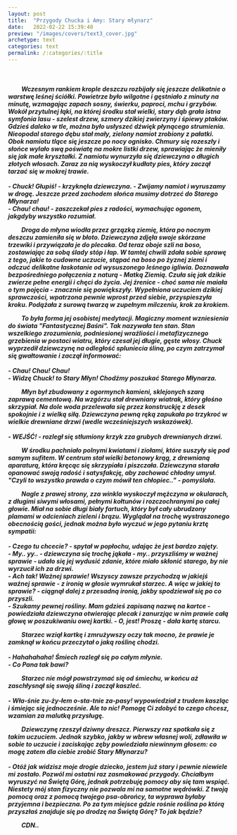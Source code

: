 ```yaml
---
layout: post
title:  "Przygody Chucka i Amy: Stary młynarz"
date:   2022-02-22 15:39:40
preview: "/images/covers/text3_cover.jpg"
archetype: text
categories: text
permalink: /:categories/:title
---
```

<br/>

<h5>

<p style="text-indent: 6%; ">
Wczesnym rankiem krople deszczu rozbijały się jeszcze delikatnie o warstwę leśnej ściółki. Powietrze było wilgotne i gęstniało z minuty na minutę, wzmagając zapach sosny, świerku, paproci, mchu i grzybów. Wokół przytulnej łąki, na której środku stał wielki, stary dąb grała istna symfonia lasu - szelest drzew, szmery dzikiej zwierzyny i śpiewy ptaków. Gdzieś daleko w tle, można było usłyszeć dźwięk płynącego strumienia. Nieopodal starego dębu stał mały, zielony namiot zrobiony z pałatki. Obok namiotu tlące się jeszcze po nocy ognisko. Chmury się rozeszły i słońce wylało swą poświatę na mokre listki drzew, sprawiając że mieniły się jak małe kryształki. Z namiotu wynurzyła się dziewczyna o długich złotych włosach. Zaraz za nią wyskoczył kudłaty pies, który zaczął tarzać się w mokrej trawie.

<br/>
<br/>
- Chuck! Głupiś! - krzyknęła dziewczyna. - Zwijamy namiot i wyruszamy w drogę. Jeszcze przed zachodem słońca musimy dotrzeć do Starego Młynarza!
<br/>
- Chau! chau! - zaszczekał pies z radości, wymachując ogonem, jakgdyby wszystko rozumiał.

<p style="text-indent: 6%; ">
Droga do młyna wiodła przez grzązką ziemię, która po nocnym deszczu zamieniła się w błoto. Dziewczyna zdjęła swoje skórzane trzewiki i przywiązała je do plecaka. Od teraz oboje szli na boso, zostawiając za sobą ślady stóp i łap. W tamtej chwili zdała sobie sprawę z tego, jakie to cudowne uczucie, stąpać na boso po żyznej ziemi i odczuć delikatne łaskotanie od wysuszonego leśnego igliwia. Doznawała bezpośredniego połączenia z naturą - Matką Ziemią. Czuła się jak dzikie zwierze pełne energii i chęci do życia. Jej źrenice - choć sama nie maiała o tym pojęcia - znacznie się powiększyły. Wypełniona uczuciem dzikiej sprawczości, wpatrzona pewnie wprost przed siebie, przyspieszyła kroku. Podążała z surową twarzą w zupełnym milczeniu, krok za krokiem.

<p style="text-indent: 6%; ">
To była forma jej osobistej medytacji. Magiczny moment wzniesienia do świata "Fantastycznej Baśni". Tak nazywała ten stan. Stan wszelkiego zrozumienia, podniesionej wrażliości i metafizycznego grzebienia w postaci wiatru, który czesał jej długie, gęste włosy. Chuck wyprzedił dziewczynę na odległość spluniecia śliną, po czym zatrzymał się gwałtowanie i zaczął informować:

<br/>
<br/>
- Chau! Chau! Chau!
<br/>
- Widzę Chuck! to Stary Młyn! Chodźmy poszukać Starego Młynarza.

<p style="text-indent: 6%; ">
Młyn był zbudowany z ogormynch kamieni, sklejonych szarą zaprawą cementową. Na wzgórzu stał drewniany wiatrak, który głośno skrzypiał. Na dole woda przelewała się przez konstruckję z desek spokojnie i z wielką siłą. Dziewczyna pewną ręką zapukała po trzykroć w wielkie drewniane drzwi (wedle wcześniejszych wskazówek).

<br/>
<br/>
- WEJŚĆ! - rozległ się stłumiony krzyk zza grubych drewnianych drzwi.
<br/>

<p style="text-indent: 6%; ">
W środku pachniało polnymi kwiatami i ziołami, które suszyły się pod samym sufitem. W centrum stał wielki betonowy krąg, z drewnianą aparaturą, która kręcąc się skrzypiała i piszczała. Dziewczyna starała opanować swoją radość i satysfakcję, aby zachować chłodny umysł. "Czyli to wszystko prawda o czym mówił ten chłopiec.." - pomyślała.

<p style="text-indent: 6%; ">
Nagle z prawej strony, zza winkla wyskoczył mężczyna w okularach, z długimi siwymi włosami, pełnymi kołtunów i rozczochranymi po całej głowie. Miał na sobie długi biały fartuch, który był cały ubrudzony plamami w odcieniach zieleni i brązu. Wyglądał na trochę wystraszonego obecnością gości, jednak można było wyczuć w jego pytaniu krztę sympatii: 

<br/>
<br/>
- Czego tu chcecie? - spytał w popłochu, udając że jest bardzo zajęty.
<br/>
- My.. yy.. - dziewczyna się trochę jąkała - my.. przyszliśmy w ważnej sprawie - udało się jej wydusić zdanie, które miało skłonić starego, by nie wyrzucił ich za drzwi.
<br/>
- Ach tak! Ważnej sprawie! Wszyscy zawsze przychodzą w jakiejś ważnej sprawie - z ironią w głosie wymrukał starzec. A więc w jakiej to sprawie? - ciągnął dalej z przesadną ironią, jakby spodziewał się po co przyszli.
<br/>
- Szukamy pewnej rośliny. Mam gdzieś zapisaną nazwę na kartce - powiedziała dziewczyna otwierając plecak i zanurzjąc w nim prawie całą głowę w poszukiwaniu owej kartki. - O, jest! Proszę - dała kartę starcu.

<p style="text-indent: 6%; ">
Starzec wziął kartkę i zmrużywszy oczy tak mocno, że prawie je zamknął w końcu przeczytał o jaką roślinę chodzi.

<br/>
<br/>
- Hahahahaha! Śmiech rozległ się po całym młynie.
<br/>
- Co Pana tak bawi? 

<p style="text-indent: 6%; ">
Starzec nie mógł powstrzymać się od śmiechu, w końcu aż zaschłysnął się swoją śliną i zaczął kaszleć. 

<br/>
<br/>
- Wła-śnie zu-ży-łem o-sta-tnie za-pasy! wypowiedział z trudem kaszląc i śmiejąc się jednocześnie. Ale to nic! Pomogę Ci zdobyć to czego chcesz, wzamian za malutką przysługę.

<p style="text-indent: 6%; ">
Dziewczynę rzeszył dziwny dreszcz. Pierwszy raz spotkała się z takim uczuciem. Jednak szybko, jakby w wbrew własnej woli, zdławiła w sobie to uczucie i zaciskając zęby powiedziała niewinnym głosem: co mogę zatem dla ciebie zrobić Stary Młynarzu?

<br/>
<br/>
- Otóż jak widzisz moje drogie dziecko, jestem już stary i pewnie niewiele mi zostało. Pozwól mi ostatni raz zasmakować przygody. Chciałbym wyruszyć na Świętą Górę, jednak potrzebuję pomocy aby się tam wspiąć. Niestety mój stan fizyczny nie pozwala mi na samotne wędrówki. Z twoją pomocą oraz z pomocą twojego psa-obrońcy, ta wyprawa byłaby przyjemna i bezpieczna. Po za tym miejsce gdzie rośnie roślina po którą przyszłaś znajduje się po drodzę na Świętą Górę? To jak będzie?

<p style="text-indent: 6%; ">
CDN..